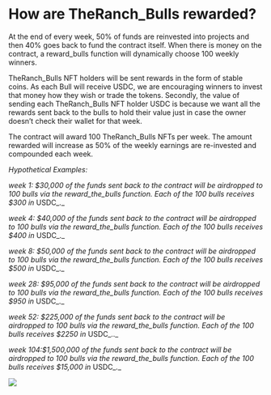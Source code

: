 # How are TheRanch\_Bulls rewarded?

At the end of every week, 50% of funds are reinvested into projects and then 40% goes back to fund the contract itself. When there is money on the contract, a reward\_bulls function will dynamically choose 100 weekly winners.

TheRanch\_Bulls NFT holders will be sent rewards in the form of stable coins. As each Bull will receive USDC, we are encouraging winners to invest that money how they wish or trade the tokens. Secondly, the value of sending each TheRanch\_Bulls NFT holder USDC is because we want all the rewards sent back to the bulls to hold their value just in case the owner doesn’t check their wallet for that week.

The contract will award 100 TheRanch\_Bulls NFTs per week. The amount rewarded will increase as 50% of the weekly earnings are re-invested and compounded each week.

_Hypothetical Examples:_

_week 1: $30,000 of the funds sent back to the contract will be airdropped to 100 bulls via the reward\_the\_bulls function. Each of the 100 bulls receives $300 in_ USDC_._

_week 4: $40,000 of the funds sent back to the contract will be airdropped to 100 bulls via the reward\_the\_bulls function. Each of the 100 bulls receives $400 in_ USDC_._

_week 8: $50,000 of the funds sent back to the contract will be airdropped to 100 bulls via the reward\_the\_bulls function. Each of the 100 bulls receives $500 in_ USDC_._

_week 28: $95,000 of the funds sent back to the contract will be airdropped to 100 bulls via the reward\_the\_bulls function. Each of the 100 bulls receives $950 in_ USDC_._

_week 52: $225,000 of the funds sent back to the contract will be airdropped to 100 bulls via the reward\_the\_bulls function. Each of the 100 bulls receives $2250 in_ USDC_.._

_week 104:$1,500,000 of the funds sent back to the contract will be airdropped to 100 bulls via the reward\_the\_bulls function. Each of the 100 bulls receives $15,000 in_ USDC_._

![](https://miro.medium.com/max/945/0\*904imMDg-cr-Vr7D)
